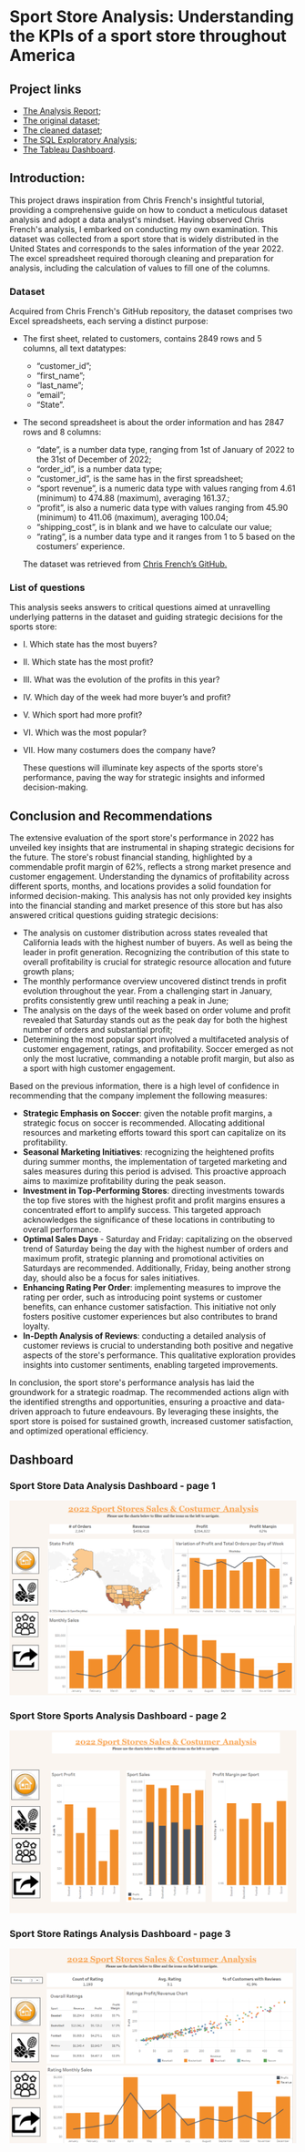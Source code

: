 # Sport Store Analysis: Understanding the KPIs of a sport store throughout America

## Project links
* [The Analysis Report](https://github.com/Melissa-Naldo/Sport_Store_Analysis/blob/main/Sport_Store_Analysis.pdf);
* [The original dataset](https://github.com/Melissa-Naldo/Sport_Store_Analysis/blob/main/Sport_Store_Data_Original.xlsx);
* [The cleaned dataset](https://github.com/Melissa-Naldo/Sport_Store_Analysis/blob/main/Sport_Store_Data_Cleaned.xlsx);
* [The SQL Exploratory Analysis](https://github.com/Melissa-Naldo/Sport_Store_Analysis/blob/main/Sport_Store.sql);
* [The Tableau Dashboard](https://public.tableau.com/app/profile/melissa.naldo/viz/Sport_Store_17056903350540/HomeDashboard?publish=yes).


## Introduction:

  This project draws inspiration from Chris French's insightful tutorial, providing a comprehensive guide on how to conduct a meticulous dataset analysis and adopt a data analyst's mindset. Having observed Chris French's analysis, I embarked on conducting my own examination.
	This dataset was collected from a sport store that is widely distributed in the United States and corresponds to the sales information of the year 2022. The excel spreadsheet required thorough cleaning and preparation for analysis, including the calculation of values to fill one of the columns.

 ### Dataset

  Acquired from Chris French's GitHub repository, the dataset comprises two Excel spreadsheets, each serving a distinct purpose: 
* The first sheet, related to customers, contains 2849 rows and 5 columns, all text datatypes: 
  * “customer_id”;
  *	“first_name”;
  *	“last_name”;
  *	“email”;
  *	“State”. 

* The second spreadsheet is about the order information and has 2847 rows and 8 columns:
  *	“date”, is a number data type, ranging from 1st of January of 2022 to the 31st of December of 2022;
  *	“order_id”, is a number data type;
  *	“customer_id”, is the same has in the first spreadsheet;
  *	“sport	revenue”, is a numeric data type with values ranging from 4.61 (minimum) to 474.88 (maximum), averaging 161.37.;
  *	“profit”, is also a numeric data type with values ranging from 45.90 (minimum) to 411.06 (maximum), averaging 100.04;
  *	“shipping_cost”, is in blank and we have to calculate our value;
  *	“rating”, is a number data type and it ranges from 1 to 5 based on the costumers’ experience.

  The dataset was retrieved from [Chris French’s GitHub.](https://github.com/chrisfrenchjr/SQLQueries/blob/main/Sports%20Store%20Data%20(Copy%20for%20Viewers).xlsx) 

 ### List of questions
  
  This analysis seeks answers to critical questions aimed at unravelling underlying patterns in the dataset and guiding strategic decisions for the sports store: 
* I.	Which state has the most buyers?
* II.	Which state has the most profit?
* III.	What was the evolution of the profits in this year?
* IV.	Which day of the week had more buyer’s and profit?
* V.	Which sport had more profit?
* VI.	Which was the most popular?
* VII.	How many costumers does the company have?
 
  These questions will illuminate key aspects of the sports store's performance, paving the way for strategic insights and informed decision-making.

## Conclusion and Recommendations
  The extensive evaluation of the sport store's performance in 2022 has unveiled key insights that are instrumental in shaping strategic decisions for the future. The store's robust financial standing, highlighted by a commendable profit margin of 62%, reflects a strong market presence and customer engagement. Understanding the dynamics of profitability across different sports, months, and locations provides a solid foundation for informed decision-making.
  This analysis has not only provided key insights into the financial standing and market presence of this store but has also answered critical questions guiding strategic decisions:
* The analysis on customer distribution across states revealed that California leads with the highest number of buyers. As well as being the leader in profit generation. Recognizing the contribution of this state to overall profitability is crucial for strategic resource allocation and future growth plans;
*	The monthly performance overview uncovered distinct trends in profit evolution throughout the year. From a challenging start in January, profits consistently grew until reaching a peak in June;
*	The analysis on the days of the week based on order volume and profit revealed that Saturday stands out as the peak day for both the highest number of orders and substantial profit;
*	Determining the most popular sport involved a multifaceted analysis of customer engagement, ratings, and profitability. Soccer emerged as not only the most lucrative, commanding a notable profit margin, but also as a sport with high customer engagement.

  Based on the previous information, there is a high level of confidence in recommending that the company implement the following measures:
*	**Strategic Emphasis on Soccer**: given the notable profit margins, a strategic focus on soccer is recommended. Allocating additional resources and marketing efforts toward this sport can capitalize on its profitability.
*	**Seasonal Marketing Initiatives**: recognizing the heightened profits during summer months, the implementation of targeted marketing and sales measures during this period is advised. This proactive approach aims to maximize profitability during the peak season.
*	**Investment in Top-Performing Stores**: directing investments towards the top five stores with the highest profit and profit margins ensures a concentrated effort to amplify success. This targeted approach acknowledges the significance of these locations in contributing to overall performance.
*	**Optimal Sales Days** - Saturday and Friday: capitalizing on the observed trend of Saturday being the day with the highest number of orders and maximum profit, strategic planning and promotional activities on Saturdays are recommended. Additionally, Friday, being another strong day, should also be a focus for sales initiatives.
*	**Enhancing Rating Per Order**: implementing measures to improve the rating per order, such as introducing point systems or customer benefits, can enhance customer satisfaction. This initiative not only fosters positive customer experiences but also contributes to brand loyalty.
*	**In-Depth Analysis of Reviews**: conducting a detailed analysis of customer reviews is crucial to understanding both positive and negative aspects of the store's performance. This qualitative exploration provides insights into customer sentiments, enabling targeted improvements.

  In conclusion, the sport store's performance analysis has laid the groundwork for a strategic roadmap. The recommended actions align with the identified strengths and opportunities, ensuring a proactive and data-driven approach to future endeavours. By leveraging these insights, the sport store is poised for sustained growth, increased customer satisfaction, and optimized operational efficiency.

## Dashboard
### Sport Store Data Analysis Dashboard - page 1 
![Sport Store Data Analysis Dashboard - page 1](https://github.com/Melissa-Naldo/Sport_Store_Analysis/blob/main/Images/Dash1.png)

### Sport Store Sports Analysis Dashboard - page 2
![Sport Store Sports Analysis Dashboard - page 2](https://github.com/Melissa-Naldo/Sport_Store_Analysis/blob/main/Images/Dash2.png)

### Sport Store Ratings Analysis Dashboard - page 3
![Sport Store Ratings Analysis Dashboard - page 3](https://github.com/Melissa-Naldo/Sport_Store_Analysis/blob/main/Images/Dash3.png)
